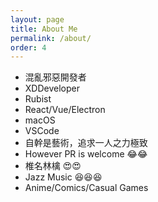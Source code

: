 ```yaml
---
layout: page
title: About Me
permalink: /about/
order: 4
---
```


* 混亂邪惡開發者
* XDDeveloper
* Rubist
* React/Vue/Electron
* macOS
* VSCode
* 自幹是藝術，追求一人之力極致
* However PR is welcome 😂😂
* 椎名林檎 😍😍
* Jazz Music 😆😆😆
* Anime/Comics/Casual Games

